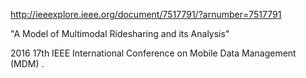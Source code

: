 
http://ieeexplore.ieee.org/document/7517791/?arnumber=7517791

"A Model of Multimodal Ridesharing and its Analysis"

2016 17th IEEE International Conference on Mobile Data Management (MDM) .
